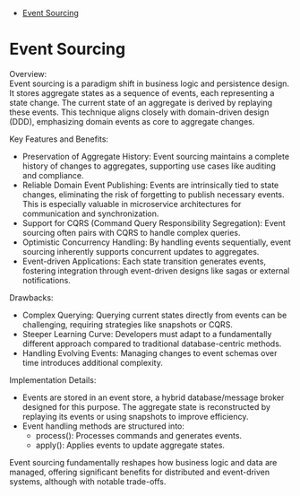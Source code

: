 

<!-- toc -->

- [Event Sourcing](#event-sourcing)

<!-- tocstop -->

# Event Sourcing

Overview:<br>
Event sourcing is a paradigm shift in business logic and persistence design. It stores aggregate states as a sequence of events, each representing a state change. The current state of an aggregate is derived by replaying these events. This technique aligns closely with domain-driven design (DDD), emphasizing domain events as core to aggregate changes.

Key Features and Benefits:

- Preservation of Aggregate History: Event sourcing maintains a complete history of changes to aggregates, supporting use cases like auditing and compliance.
- Reliable Domain Event Publishing: Events are intrinsically tied to state changes, eliminating the risk of forgetting to publish necessary events. This is especially valuable in microservice architectures for communication and synchronization.
- Support for CQRS (Command Query Responsibility Segregation): Event sourcing often pairs with CQRS to handle complex queries.
- Optimistic Concurrency Handling: By handling events sequentially, event sourcing inherently supports concurrent updates to aggregates.
- Event-driven Applications: Each state transition generates events, fostering integration through event-driven designs like sagas or external notifications.

Drawbacks:

- Complex Querying: Querying current states directly from events can be challenging, requiring strategies like snapshots or CQRS.
- Steeper Learning Curve: Developers must adapt to a fundamentally different approach compared to traditional database-centric methods.
- Handling Evolving Events: Managing changes to event schemas over time introduces additional complexity.

Implementation Details:

- Events are stored in an event store, a hybrid database/message broker designed for this purpose. The aggregate state is reconstructed by replaying its events or using snapshots to improve efficiency.
- Event handling methods are structured into:
  - process(): Processes commands and generates events.
  - apply(): Applies events to update aggregate states.

Event sourcing fundamentally reshapes how business logic and data are managed, offering significant benefits for distributed and event-driven systems, although with notable trade-offs.
